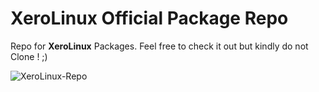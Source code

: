 # XeroLinux Official Package Repo

Repo for **XeroLinux** Packages. Feel free to check it out but kindly do not Clone ! ;)

![XeroLinux-Repo](https://i.imgur.com/DlSV7xq.jpg)
